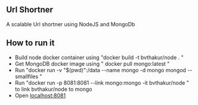 <h2> Url Shortner </h2>
A scalable Url shortner using NodeJS and MongoDb

<h2>How to run it</h2>

* Build node docker container using "docker build -t bvthakur/node . "
* Get MongoDB docker image using " docker pull mongo:latest "
* Run "docker run -v "$(pwd)":/data --name mongo -d mongo mongod --smallfiles " 
* Run "docker run -p 8081:8081 --link mongo:mongo -it bvthakur/node " to link bvthakur/node to mongo 
* Open <localhost:8081>



